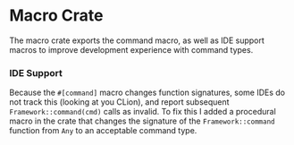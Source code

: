 # Macro Crate
The macro crate exports the command macro, as well as IDE support macros to improve development experience with command types.

### IDE Support

Because the `#[command]` macro changes function signatures, some IDEs do not track this (looking at you CLion), and report subsequent `Framework::command(cmd)` calls as invalid. To fix this I added a procedural macro in the crate that changes the signature of the `Framework::command` function from `Any` to an acceptable command type.